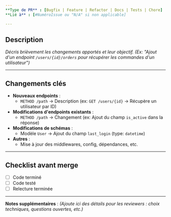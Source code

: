 ```yaml
---
**Type de PR** : [Bugfix | Feature | Refactor | Docs | Tests | Chore]
**Lié à** : [#NuméroIssue ou "N/A" si non applicable]

---
```


## **Description**
*Décris brièvement les changements apportés et leur objectif.*
*(Ex: "Ajout d'un endpoint `/users/{id}/orders` pour récupérer les commandes d'un utilisateur")*

---

## **Changements clés**
- **Nouveaux endpoints** :
    - `METHOD /path` → Description (ex: `GET /users/{id}` → Récupère un utilisateur par ID)
- **Modifications d'endpoints existants** :
    - `METHOD /path` → Changement (ex: Ajout du champ `is_active` dans la réponse)
- **Modifications de schémas** :
    - Modèle `User` → Ajout du champ `last_login` (type: `datetime`)
- **Autres** :
    - Mise à jour des middlewares, config, dépendances, etc.
---

## **Checklist avant merge**
- [ ] Code terminé
- [ ] Code testé
- [ ] Relecture terminée
---
**Notes supplémentaires** :
*(Ajoute ici des détails pour les reviewers : choix techniques, questions ouvertes, etc.)*
